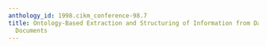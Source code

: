 ```yaml
---
anthology_id: 1998.cikm_conference-98.7
title: Ontology-Based Extraction and Structuring of Information from Data-Rich Unstructured
  Documents
---
```

